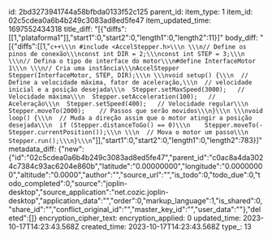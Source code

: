 id: 2bd3273941744a58bfbda0133f52c125
parent_id: 
item_type: 1
item_id: 02c5cdea0a6b4b249c3083ad8ed5fe47
item_updated_time: 1697552434318
title_diff: "[{\"diffs\":[[1,\"plataforma1\"]],\"start1\":0,\"start2\":0,\"length1\":0,\"length2\":11}]"
body_diff: "[{\"diffs\":[[1,\"````c++\\\n #include <AccelStepper.h>\\\n \\\n// Define os pinos de conexão\\\nconst int DIR = 2;\\\nconst int STEP = 3;\\\n \\\n// Defina o tipo de interface do motor\\\n#define InterfaceMotor 1\\\n \\\n// Cria uma instância\\\nAccelStepper Stepper(InterfaceMotor, STEP, DIR);\\\n \\\nvoid setup() {\\\n  // Define a velocidade máxima, fator de aceleração,\\\n  // velocidade inicial e a posição desejada\\\n  Stepper.setMaxSpeed(3000);   // Velocidade máxima\\\n  Stepper.setAcceleration(100);   // Aceleração\\\n  Stepper.setSpeed(400);   // Velocidade regular\\\n  Stepper.moveTo(2000);    // Passos que serão movidos\\\n}\\\n \\\nvoid loop() {\\\n  // Muda a direção assim que o motor atingir a posição desejada\\\n  if (Stepper.distanceToGo() == 0)\\\n    Stepper.moveTo(-Stepper.currentPosition());\\\n \\\n  // Mova o motor um passo\\\n  Stepper.run();\\\n}\\\n````\"]],\"start1\":0,\"start2\":0,\"length1\":0,\"length2\":783}]"
metadata_diff: {"new":{"id":"02c5cdea0a6b4b249c3083ad8ed5fe47","parent_id":"c0ac8a4da3024c7384c93ac6204e860b","latitude":"0.00000000","longitude":"0.00000000","altitude":"0.0000","author":"","source_url":"","is_todo":0,"todo_due":0,"todo_completed":0,"source":"joplin-desktop","source_application":"net.cozic.joplin-desktop","application_data":"","order":0,"markup_language":1,"is_shared":0,"share_id":"","conflict_original_id":"","master_key_id":"","user_data":""},"deleted":[]}
encryption_cipher_text: 
encryption_applied: 0
updated_time: 2023-10-17T14:23:43.568Z
created_time: 2023-10-17T14:23:43.568Z
type_: 13